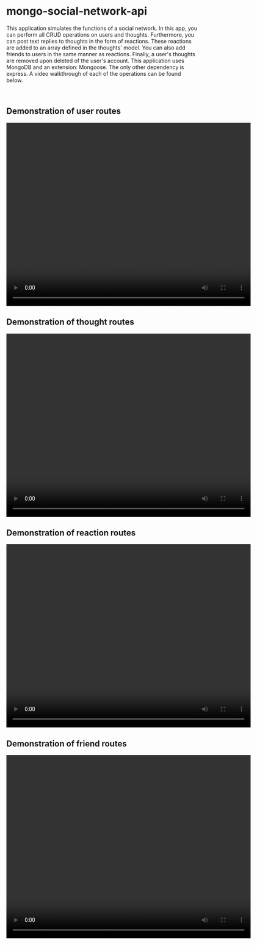 # mongo-social-network-api

This application simulates the functions of a social network. In this app, you can perform all CRUD operations on users and thoughts. Furthermore, you can post text replies to thoughts in the form of reactions. These reactions are added to an array defined in the thoughts' model. You can also add friends to users in the same manner as reactions. Finally, a user's thoughts are removed upon deleted of the user's account. This application uses MongoDB and an extension: Mongoose. The only other dependency is express.
A video walkthrough of each of the operations can be found below.

<br>

## Demonstration of user routes

<video width="640" height="480" controls>
  <source src="./assets/user-routes.mp4" type="video/mp4">
</video>

<br>

## Demonstration of thought routes

<video width="640" height="480" controls>
  <source src="./assets/thought-routes.mp4" type="video/mp4">
</video>

<br>

## Demonstration of reaction routes

<video width="640" height="480" controls>
  <source src="./assets/reaction-routes.mp4" type="video/mp4">
</video>

<br>

## Demonstration of friend routes

<video width="640" height="480" controls>
  <source src="./assets/friend-routes.mp4" type="video/mp4">
</video>